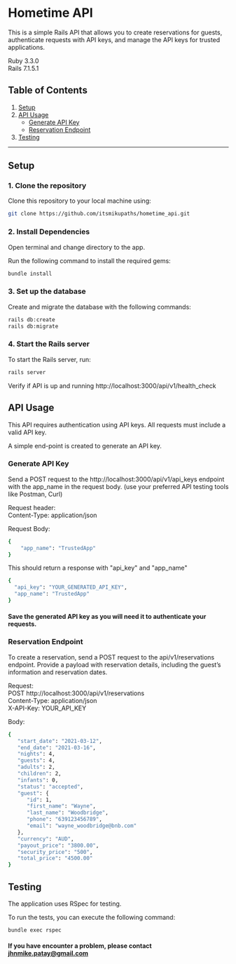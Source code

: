# Hometime API

This is a simple Rails API that allows you to create reservations for guests, authenticate requests with API keys, and manage the API keys for trusted applications.

Ruby 3.3.0 \
Rails 7.1.5.1

## Table of Contents
1. [Setup](#setup)
2. [API Usage](#api-usage)
   - [Generate API Key](#generate-api-key)
   - [Reservation Endpoint](#reservation-endpoint)
3. [Testing](#testing)

---

## Setup

### 1. Clone the repository

Clone this repository to your local machine using:

```bash
git clone https://github.com/itsmikupaths/hometime_api.git
```

### 2. Install Dependencies
Open terminal and change directory to the app.

Run the following command to install the required gems:

```bash
bundle install
```

### 3. Set up the database
Create and migrate the database with the following commands:

```bash
rails db:create
rails db:migrate
```

### 4. Start the Rails server
To start the Rails server, run:

```bash
rails server
```
Verify if API is up and running http://localhost:3000/api/v1/health_check

## API Usage
This API requires authentication using API keys. All requests must include a valid API key.

A simple end-point is created to generate an API key.

### Generate API Key
Send a POST request to the http://localhost:3000/api/v1/api_keys endpoint with the app_name in the request body. (use your preferred API testing tools like Postman, Curl)

Request header: \
Content-Type: application/json

Request Body:

```bash
{
    "app_name": "TrustedApp"
}
```

This should return a response with "api_key" and "app_name"

```bash
{
  "api_key": "YOUR_GENERATED_API_KEY",
  "app_name": "TrustedApp"
}
```

#### Save the generated API key as you will need it to authenticate your requests.

### Reservation Endpoint
To create a reservation, send a POST request to the api/v1/reservations endpoint.
Provide a payload with reservation details, including the guest’s information and reservation dates.

Request: \
POST http://localhost:3000/api/v1/reservations \
Content-Type: application/json \
X-API-Key: YOUR_API_KEY

Body:
```bash
{
   "start_date": "2021-03-12",
   "end_date": "2021-03-16",
   "nights": 4,
   "guests": 4,
   "adults": 2,
   "children": 2,
   "infants": 0,
   "status": "accepted",
   "guest": {
      "id": 1,
      "first_name": "Wayne",
      "last_name": "Woodbridge",
      "phone": "639123456789",
      "email": "wayne_woodbridge@bnb.com"
   },
   "currency": "AUD",
   "payout_price": "3800.00",
   "security_price": "500",
   "total_price": "4500.00"
}
```

## Testing
The application uses RSpec for testing.

To run the tests, you can execute the following command:
```bash
bundle exec rspec
```

#### If you have encounter a problem, please contact jhnmike.patay@gmail.com